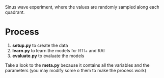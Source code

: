 Sinus wave experiment, where the values are randomly sampled along each quadrant.

# Process

1) **setup.py** to create the data
2) **learn.py** to learn the models for RTI+ and RAI
3) **evaluate.py** to evaluate the models

Take a look to the **meta.py** because it contains all the variables and the parameters (you may modify some o them to make the process work)